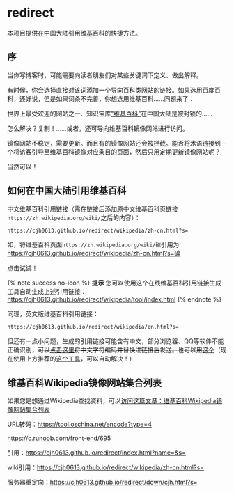 # redirect
本项目提供在中国大陆引用维基百科的快捷方法。

## 序
当你写博客时，可能需要向读者朋友们对某些关键词下定义、做出解释。

有时候，你会选择直接对该词添加一个导向百科类网站的链接。如果选用百度百科，还好说，但是如果词条不完善，你想选用维基百科……问题来了：

世界上最受欢迎的网站之一、知识宝库["维基百科"](https://cjh0613.bitbucket.io/redirect/wikipedia/zh-cn.html?s=%E7%BB%B4%E5%9F%BA%E7%99%BE%E7%A7%91)在中国大陆是被封锁的……

怎么解决？复制！……或者，还可导向维基百科镜像网站进行访问。
<!-- more -->
镜像网站不稳定，需要更新。而且有的镜像网站还会被拦截。能否将术语链接到一个将访客引导至维基百科镜像对应条目的页面，然后只用定期更新镜像网站呢？

当然可以！

## 如何在中国大陆引用维基百科
中文维基百科引用链接（需在链接后添加原中文维基百科页链接`https://zh.wikipedia.org/wiki/`之后的内容）：
```html
https://cjh0613.github.io/redirect/wikipedia/zh-cn.html?s=
```
如，将维基百科页面`https://zh.wikipedia.org/wiki/碳`引用为<a class="exturl__link" href="https://cjh0613.github.io/redirect/wikipedia/zh-cn.html?s=碳" target="_blank" rel="external nofollow noopener noreferrer">https://cjh0613.github.io/redirect/wikipedia/zh-cn.html?s=碳</a>

点击试试！

{% note success no-icon %}
**提示**
您可以使用这个在线维基百科引用链接生成工具自动生成上述引用链接：
<a href="https://cjh0613.github.io/redirect/wikipedia/tool/index.html" target="_blank" rel="noopener noreferrer">https://cjh0613.github.io/redirect/wikipedia/tool/index.html</a>
{% endnote %}


同理，英文版维基百科引用链接：
```html
https://cjh0613.github.io/redirect/wikipedia/en.html?s=
```

但还有一点小问题，生成的引用链接可能含有中文，部分浏览器、QQ等软件不能正确识别，~~可以[点击这里](https://c.runoob.com/front-end/695)将中文字符编码并替换进链接后发送。也可以用[这个](https://tool.oschina.net/encode?type=4)~~（现在使用上方推荐的<a href="https://cjh0613.github.io/redirect/wikipedia/tool/index.html" target="_blank" rel="noopener noreferrer">这个工具</a>，可以自动解决！）


## 维基百科Wikipedia镜像网站集合列表
如果您是想通过Wikipedia查找资料，可以[访问这篇文章：维基百科Wikipedia镜像网站集合列表](https://cjh0613.github.io/blog/WikipediaMirror.html)

URL转码：https://tool.oschina.net/encode?type=4

https://c.runoob.com/front-end/695





















引用：https://cjh0613.github.io/redirect/index.html?name=&s=

wiki引用：https://cjh0613.github.io/redirect/wikipedia/zh-cn.html?s=

服务器重定向：https://cjh0613.github.io/redirect/down/cjh.html?s=

